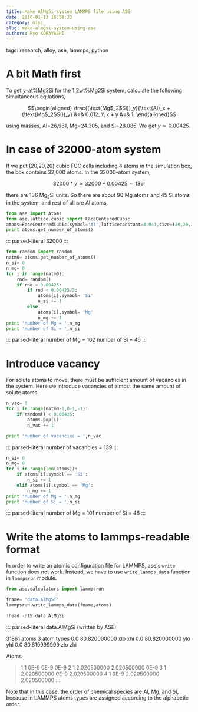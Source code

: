 ```yaml
---
title: Make AlMgSi-system LAMMPS file using ASE
date: 2016-01-13 16:58:33
category: misc
slug: make-almgsi-system-using-ase
authors: Ryo KOBAYASHI
---
```


tags: research, alloy, ase, lammps, python
# A bit Math first

To get $y$-at%Mg2Si for the 1.2wt%Mg2Si system, calculate the following
simultaneous equations,

$$\begin{aligned}
\frac{(\text{Mg$_2$Si})_y}{\text{Al}_x +(\text{Mg$_2$Si})_y} &=& 0.012, \\
x + y &=& 1,
\end{aligned}$$

using masses, Al=26,981, Mg=24.305, and Si=28.085. We get
$y\simeq 0.00425$.

# In case of 32000-atom system

If we put (20,20,20) cubic FCC cells including 4 atoms in the simulation
box, the box contains 32,000 atoms. In the 32000-atom system,

$$32000*y \simeq 32000 *0.00425 \sim 136,$$

there are 136 Mg$_2$Si units. So there are about 90 Mg atoms and 45 Si
atoms in the system, and rest of all are Al atoms.

``` python
from ase import Atoms
from ase.lattice.cubic import FaceCenteredCubic
atoms=FaceCenteredCubic(symbol='Al',latticeconstant=4.041,size=(20,20,20))
print atoms.get_number_of_atoms()
```

::: parsed-literal
32000
:::

``` python
from random import random
natm0= atoms.get_number_of_atoms()
n_si= 0
n_mg= 0
for i in range(natm0):
    rnd= random()
    if rnd < 0.00425:
        if rnd < 0.00425/3:
            atoms[i].symbol= 'Si'
            n_si += 1
        else:
            atoms[i].symbol= 'Mg'
            n_mg += 1
print 'number of Mg = ',n_mg
print 'number of Si = ',n_si
```

::: parsed-literal
number of Mg = 102 number of Si = 46
:::

# Introduce vacancy

For solute atoms to move, there must be sufficient amount of vacancies
in the system. Here we introduce vacancies of almost the same amount of
solute atoms.

``` python
n_vac= 0
for i in range(natm0-1,0-1,-1):
    if random() < 0.00425:
        atoms.pop(i)
        n_vac += 1

print 'number of vacancies = ',n_vac
```

::: parsed-literal
number of vacancies = 139
:::

``` python
n_si= 0
n_mg= 0
for i in range(len(atoms)):
    if atoms[i].symbol == 'Si':
        n_si += 1
    elif atoms[i].symbol == 'Mg':
        n_mg += 1
print 'number of Mg = ',n_mg
print 'number of Si = ',n_si
```

::: parsed-literal
number of Mg = 101 number of Si = 46
:::

# Write the atoms to lammps-readable format

In order to write an atomic configuration file for LAMMPS, ase\'s
`write` function does not work. Instead, we have to use
`write_lammps_data` function in `lammpsrun` module.

``` python
from ase.calculators import lammpsrun
```

``` python
fname= 'data.AlMgSi'
lammpsrun.write_lammps_data(fname,atoms)
```

``` python
!head -n15 data.AlMgSi
```

::: parsed-literal
data.AlMgSi (written by ASE)

31861 atoms 3 atom types 0.0 80.820000000 xlo xhi 0.0 80.820000000 ylo
yhi 0.0 80.819999999 zlo zhi

Atoms

> 1 1 0E-9 0E-9 0E-9 2 1 2.020500000 2.020500000 0E-9 3 1 2.020500000
> 0E-9 2.020500000 4 1 0E-9 2.020500000 2.020500000
:::

Note that in this case, the order of chemical species are Al, Mg, and
Si, because in LAMMPS atoms types are assigned according to the
alphabetic order.
